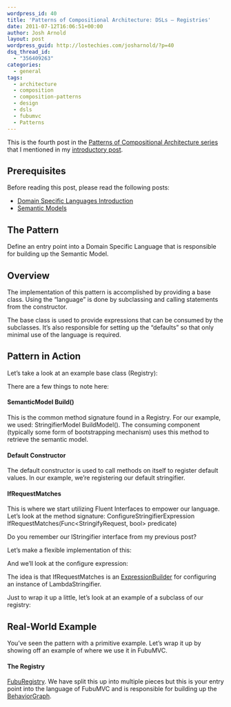 ```yaml
---
wordpress_id: 40
title: 'Patterns of Compositional Architecture: DSLs – Registries'
date: 2011-07-12T16:06:51+00:00
author: Josh Arnold
layout: post
wordpress_guid: http://lostechies.com/josharnold/?p=40
dsq_thread_id:
  - "356409263"
categories:
  - general
tags:
  - architecture
  - composition
  - composition-patterns
  - design
  - dsls
  - fubumvc
  - Patterns
---
```

This is the fourth post in the [Patterns of Compositional Architecture series](https://lostechies.com/josharnold/tag/composition-patterns/) that I mentioned in my [introductory post](https://lostechies.com/josharnold/2011/07/09/patterns-of-compositional-architecture/).

## Prerequisites

Before reading this post, please read the following posts:

  * [Domain Specific Languages Introduction](https://lostechies.com/josharnold/2011/07/11/patterns-of-compositional-architecture-domain-specific-languages/)
  * [Semantic Models](https://lostechies.com/josharnold/2011/07/12/patterns-of-compositional-architecture-dsls-semantic-models/)

## The Pattern

Define an entry point into a Domain Specific Language that is responsible for building up the Semantic Model.

## Overview

The implementation of this pattern is accomplished by providing a base class. Using the “language” is done by subclassing and calling statements from the constructor.

The base class is used to provide expressions that can be consumed by the subclasses. It’s also responsible for setting up the “defaults” so that only minimal use of the language is required.

## Pattern in Action

Let’s take a look at an example base class (Registry):



There are a few things to note here:

#### SemanticModel Build()

This is the common method signature found in a Registry. For our example, we used: StringifierModel BuildModel(). The consuming component (typically some form of bootstrapping mechanism) uses this method to retrieve the semantic model.

#### Default Constructor

The default constructor is used to call methods on itself to register default values. In our example, we’re registering our default stringifier.

#### IfRequestMatches

This is where we start utilizing Fluent Interfaces to empower our language. Let’s look at the method signature: ConfigureStringifierExpression IfRequestMatches(Func<StringifyRequest, bool> predicate)

Do you remember our IStringifier interface from my previous post?



Let’s make a flexible implementation of this:



And we’ll look at the configure expression:



The idea is that IfRequestMatches is an [ExpressionBuilder](http://martinfowler.com/dslCatalog/expressionBuilder.html) for configuring an instance of LambdaStringifier.

Just to wrap it up a little, let’s look at an example of a subclass of our registry:



## Real-World Example

You’ve seen the pattern with a primitive example. Let’s wrap it up by showing off an example of where we use it in FubuMVC.

#### The Registry

[FubuRegistry](https://github.com/DarthFubuMVC/fubumvc/blob/master/src/FubuMVC.Core/FubuRegistry.cs). We have split this up into multiple pieces but this is your entry point into the language of FubuMVC and is responsible for building up the [BehaviorGraph](https://github.com/DarthFubuMVC/fubumvc/blob/master/src/FubuMVC.Core/Registration/BehaviorGraph.cs).